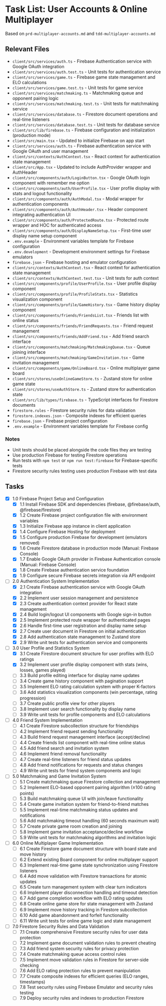 # Task List: User Accounts & Online Multiplayer

Based on `prd-multiplayer-accounts.md` and `tdd-multiplayer-accounts.md`

## Relevant Files

- `client/src/services/auth.ts` - Firebase Authentication service with Google OAuth integration
- `client/src/services/auth.test.ts` - Unit tests for authentication service
- `client/src/services/game.ts` - Firebase game state management and ELO calculations
- `client/src/services/game.test.ts` - Unit tests for game service
- `client/src/services/matchmaking.ts` - Matchmaking queue and opponent pairing logic
- `client/src/services/matchmaking.test.ts` - Unit tests for matchmaking service
- `client/src/services/database.ts` - Firestore document operations and real-time listeners
- `client/src/services/database.test.ts` - Unit tests for database service
- `client/src/lib/firebase.ts` - Firebase configuration and initialization (production mode)
- `client/src/main.tsx` - Updated to initialize Firebase on app start
- `client/src/services/auth.ts` - Firebase authentication service with Google OAuth and user management
- `client/src/contexts/AuthContext.tsx` - React context for authentication state management
- `client/src/App.tsx` - Updated to include AuthProvider wrapper and AuthHeader
- `client/src/components/auth/LoginButton.tsx` - Google OAuth login component with remember me option
- `client/src/components/auth/UserProfile.tsx` - User profile display with stats and logout functionality
- `client/src/components/auth/AuthModal.tsx` - Modal wrapper for authentication components
- `client/src/components/auth/AuthHeader.tsx` - Header component integrating authentication UI
- `client/src/components/auth/ProtectedRoute.tsx` - Protected route wrapper and HOC for authenticated access
- `client/src/components/auth/DisplayNameSetup.tsx` - First-time user display name setup component
- `.env.example` - Environment variables template for Firebase configuration
- `.env.development` - Development environment settings for Firebase emulators
- `firebase.json` - Firebase hosting and emulator configuration
- `client/src/contexts/AuthContext.tsx` - React context for authentication state management
- `client/src/contexts/AuthContext.test.tsx` - Unit tests for auth context
- `client/src/components/profile/UserProfile.tsx` - User profile display component
- `client/src/components/profile/ProfileStats.tsx` - Statistics visualization component
- `client/src/components/profile/GameHistory.tsx` - Game history display component
- `client/src/components/friends/FriendsList.tsx` - Friends list with online status
- `client/src/components/friends/FriendRequests.tsx` - Friend request management
- `client/src/components/friends/AddFriend.tsx` - Add friend search interface
- `client/src/components/matchmaking/MatchmakingQueue.tsx` - Queue joining interface
- `client/src/components/matchmaking/GameInvitation.tsx` - Game invitation management
- `client/src/components/game/OnlineBoard.tsx` - Online multiplayer game board
- `client/src/stores/useOnlineGameStore.ts` - Zustand store for online game state
- `client/src/stores/useAuthStore.ts` - Zustand store for authentication state
- `client/src/lib/types/firebase.ts` - TypeScript interfaces for Firestore documents
- `firestore.rules` - Firestore security rules for data validation
- `firestore.indexes.json` - Composite indexes for efficient queries
- `firebase.json` - Firebase project configuration
- `.env.example` - Environment variables template for Firebase config

### Notes

- Unit tests should be placed alongside the code files they are testing
- Use production Firebase for testing Firestore operations
- Run tests with `npm test` or `npm run test:firebase` for Firebase-specific tests
- Firestore security rules testing uses production Firebase with test data

## Tasks

- [x] 1.0 Firebase Project Setup and Configuration
  - [x] 1.1 Install Firebase SDK and dependencies (firebase, @firebase/auth, @firebase/firestore)
  - [x] 1.2 Create Firebase project configuration file with environment variables
  - [x] 1.3 Initialize Firebase app instance in client application
  - [x] 1.4 Configure Firebase Hosting for deployment
  - [x] 1.5 Configure production Firebase for development (emulators removed)
  - [x] 1.6 Create Firestore database in production mode (Manual: Firebase Console)
  - [x] 1.7 Enable Google OAuth provider in Firebase Authentication console (Manual: Firebase Console)
  - [x] 1.8 Create Firebase authentication service foundation
  - [x] 1.9 Configure secure Firebase secrets integration via API endpoint

- [ ] 2.0 Authentication System Implementation
  - [x] 2.1 Create Firebase authentication service with Google OAuth integration
  - [x] 2.2 Implement user session management and persistence
  - [x] 2.3 Create authentication context provider for React state management
  - [x] 2.4 Build login/logout UI components with Google sign-in button
  - [x] 2.5 Implement protected route wrapper for authenticated pages
  - [x] 2.6 Handle first-time user registration and display name setup
  - [x] 2.7 Create user document in Firestore on initial authentication
  - [x] 2.8 Add authentication state management to Zustand store
  - [x] 2.9 Write unit tests for authentication service and components

- [ ] 3.0 User Profile and Statistics System
  - [x] 3.1 Create Firestore document structure for user profiles with ELO ratings
  - [x] 3.2 Implement user profile display component with stats (wins, losses, games played)
  - [ ] 3.3 Build profile editing interface for display name updates
  - [ ] 3.4 Create game history component with pagination support
  - [ ] 3.5 Implement ELO rating calculation system with proper K-factors
  - [ ] 3.6 Add statistics visualization components (win percentage, rating progression)
  - [ ] 3.7 Create public profile view for other players
  - [ ] 3.8 Implement user search functionality by display name
  - [ ] 3.9 Write unit tests for profile components and ELO calculations

- [ ] 4.0 Friend System Implementation
  - [ ] 4.1 Create Firestore subcollection structure for friendships
  - [ ] 4.2 Implement friend request sending functionality
  - [ ] 4.3 Build friend request management interface (accept/decline)
  - [ ] 4.4 Create friends list component with real-time online status
  - [ ] 4.5 Add friend search and invitation system
  - [ ] 4.6 Implement friend removal functionality
  - [ ] 4.7 Create real-time listeners for friend status updates
  - [ ] 4.8 Add friend notifications for requests and status changes
  - [ ] 4.9 Write unit tests for friend system components and logic

- [ ] 5.0 Matchmaking and Game Invitation System
  - [ ] 5.1 Create matchmaking queue Firestore collection and management
  - [ ] 5.2 Implement ELO-based opponent pairing algorithm (±100 rating points)
  - [ ] 5.3 Build matchmaking queue UI with join/leave functionality
  - [ ] 5.4 Create game invitation system for friend-to-friend matches
  - [ ] 5.5 Implement real-time matchmaking status updates and notifications
  - [ ] 5.6 Add matchmaking timeout handling (60 seconds maximum wait)
  - [ ] 5.7 Create private game room creation and joining
  - [ ] 5.8 Implement game invitation acceptance/decline workflow
  - [ ] 5.9 Write unit tests for matchmaking algorithms and invitation logic

- [ ] 6.0 Online Multiplayer Game Implementation
  - [ ] 6.1 Create Firestore game document structure with board state and move history
  - [ ] 6.2 Extend existing Board component for online multiplayer support
  - [ ] 6.3 Implement real-time game state synchronization using Firestore listeners
  - [ ] 6.4 Add move validation with Firestore transactions for atomic updates
  - [ ] 6.5 Create turn management system with clear turn indicators
  - [ ] 6.6 Implement player disconnection handling and timeout detection
  - [ ] 6.7 Add game completion workflow with ELO rating updates
  - [ ] 6.8 Create online game store for state management with Zustand
  - [ ] 6.9 Implement move history tracking in Firestore subcollection
  - [ ] 6.10 Add game abandonment and forfeit functionality
  - [ ] 6.11 Write unit tests for online game logic and state management

- [ ] 7.0 Firestore Security Rules and Data Validation
  - [ ] 7.1 Create comprehensive Firestore security rules for user data protection
  - [ ] 7.2 Implement game document validation rules to prevent cheating
  - [ ] 7.3 Add friend system security rules for privacy protection
  - [ ] 7.4 Create matchmaking queue access control rules
  - [ ] 7.5 Implement move validation rules in Firestore for server-side checking
  - [ ] 7.6 Add ELO rating protection rules to prevent manipulation
  - [ ] 7.7 Create composite indexes for efficient queries (ELO ranges, timestamps)
  - [ ] 7.8 Test security rules using Firebase Emulator and security rules testing
  - [ ] 7.9 Deploy security rules and indexes to production Firestore